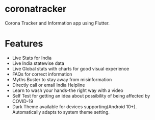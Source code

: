 # coronatracker

Corona Tracker and Information app using Flutter.

# Features
- Live Stats for India
- Live India statewise data
- Live Global stats with charts for good visual experience
- FAQs for correct information
- Myths Buster to stay away from misinformation
- Directly call or email India Helpline
- Learn to wash your hands-the right way with a video
- Self Test for getting an idea about possibility of being affected by COVID-19
- Dark Theme available for devices supporting(Android 10+). Automatically adapts to system theme setting.
